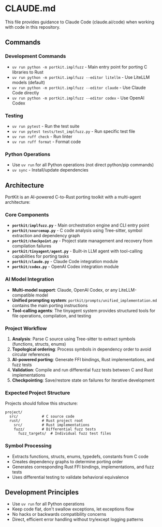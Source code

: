 # CLAUDE.md

This file provides guidance to Claude Code (claude.ai/code) when working with code in this repository.

## Commands

### Development Commands
- `uv run python -m portkit.implfuzz` - Main entry point for porting C libraries to Rust
- `uv run python -m portkit.implfuzz --editor litellm` - Use LiteLLM models (default)
- `uv run python -m portkit.implfuzz --editor claude` - Use Claude Code directly
- `uv run python -m portkit.implfuzz --editor codex` - Use OpenAI Codex

### Testing
- `uv run pytest` - Run the test suite
- `uv run pytest tests/test_implfuzz.py` - Run specific test file
- `uv run ruff check` - Run linter
- `uv run ruff format` - Format code

### Python Operations
- Use `uv run` for all Python operations (not direct python/pip commands)
- `uv sync` - Install/update dependencies

## Architecture

PortKit is an AI-powered C-to-Rust porting toolkit with a multi-agent architecture:

### Core Components
- **`portkit/implfuzz.py`** - Main orchestration engine and CLI entry point
- **`portkit/sourcemap.py`** - C code analysis using Tree-sitter, symbol extraction and dependency graph
- **`portkit/checkpoint.py`** - Project state management and recovery from compilation failures
- **`portkit/tinyagent/agent.py`** - Built-in LLM agent with tool-calling capabilities for porting tasks
- **`portkit/claude.py`** - Claude Code integration module
- **`portkit/codex.py`** - OpenAI Codex integration module

### AI Model Integration
- **Multi-model support**: Claude, OpenAI Codex, or any LiteLLM-compatible model
- **Unified prompting system**: `portkit/prompts/unified_implementation.md` contains the main porting instructions
- **Tool-calling agents**: The tinyagent system provides structured tools for file operations, compilation, and testing

### Project Workflow
1. **Analysis**: Parse C source using Tree-sitter to extract symbols (functions, structs, enums)
2. **Topological ordering**: Process symbols in dependency order to avoid circular references
3. **AI-powered porting**: Generate FFI bindings, Rust implementations, and fuzz tests
4. **Validation**: Compile and run differential fuzz tests between C and Rust implementations
5. **Checkpointing**: Save/restore state on failures for iterative development

### Expected Project Structure
Projects should follow this structure:
```
project/
  src/           # C source code
  rust/          # Rust project root
    src/         # Rust implementations  
    fuzz/        # Differential fuzz tests
      fuzz_targets/  # Individual fuzz test files
```

### Symbol Processing
- Extracts functions, structs, enums, typedefs, constants from C code
- Creates dependency graphs to determine porting order
- Generates corresponding Rust FFI bindings, implementations, and fuzz tests
- Uses differential testing to validate behavioral equivalence

## Development Principles
- Use `uv run` for all Python operations
- Keep code flat, don't swallow exceptions, let exceptions flow
- No hacks or backwards compatibility concerns  
- Direct, efficient error handling without try/except logging patterns